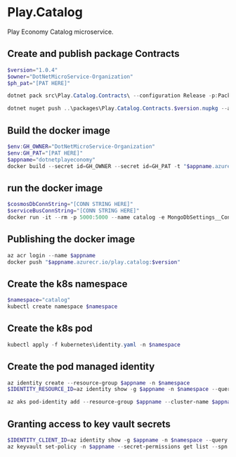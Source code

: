 # Play.Catalog 
Play Economy Catalog microservice.

## Create and publish package Contracts
```powershell
$version="1.0.4"
$owner="DotNetMicroService-Organization"
$ph_pat="[PAT HERE]"

dotnet pack src\Play.Catalog.Contracts\ --configuration Release -p:PackageVersion=$version -p:RepositoryUrl=https://github.com/$owner/play.catalog -o ..\packages

dotnet nuget push ..\packages\Play.Catalog.Contracts.$version.nupkg --api-key $ph_pat --source "github"
```

## Build the docker image
```powershell
$env:GH_OWNER="DotNetMicroService-Organization"
$env:GH_PAT="[PAT HERE]"
$appname="dotnetplayeconomy"
docker build --secret id=GH_OWNER --secret id=GH_PAT -t "$appname.azurecr.io/play.catalog:$version" .
```

## run the docker image
```powershell
$cosmosDbConnString="[CONN STRING HERE]"
$serviceBusConnString="[CONN STRING HERE]"
docker run -it --rm -p 5000:5000 --name catalog -e MongoDbSettings__ConnectionString=$cosmosDbConnString -e ServiceBusSettings__ConnectionString=$serviceBusConnString -e ServiceSettings__MessageBroker="SERVICEBUS" play.catalog:$version
```

## Publishing the docker image
```powershell
az acr login --name $appname
docker push "$appname.azurecr.io/play.catalog:$version"
```

## Create the k8s namespace
```powershell
$namespace="catalog"
kubectl create namespace $namespace
```

<!-- ## Create the k8s secret
```powershell
kubectl create secret generic identity-secrets --from-literal=cosmosdb-connectionstring=$cosmosDbConnString --from-literal=servicebus-connectionstring=$serviceBusConnString --from-literal=admin-password=$adminPass -n $namespace
``` -->

## Create the k8s pod
```powershell
kubectl apply -f kubernetes\identity.yaml -n $namespace
```



## Create the pod managed identity
```powershell
az identity create --resource-group $appname -n $namespace
$IDENTITY_RESOURCE_ID=az identity show -g $appname -n $namespace --query id -otsv

az aks pod-identity add --resource-group $appname --cluster-name $appname --namespace $namespace --name $namespace --identity-resource-id $IDENTITY_RESOURCE_ID
```

## Granting access to key vault secrets
```powershell
$IDENTITY_CLIENT_ID=az identity show -g $appname -n $namespace --query clientId -otsv
az keyvault set-policy -n $appname --secret-permissions get list --spn $IDENTITY_CLIENT_ID
```